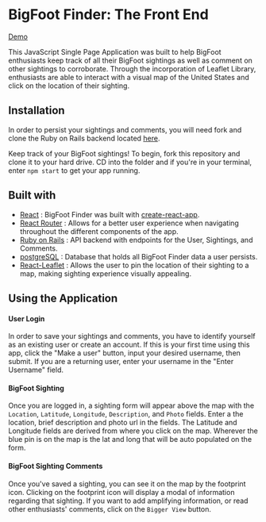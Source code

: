 # BigFoot Finder: The Front End

[Demo](https://youtu.be/2Ww5gw-ZGrs)

This JavaScript Single Page Application was built to help BigFoot enthusiasts keep track of all their BigFoot sightings as well as comment on other sightings to corroborate. Through the incorporation of Leaflet Library, enthusiasts are able to interact with a visual map of the United States and click on the location of their sighting.

## Installation
In order to persist your sightings and comments, you will need fork and clone the Ruby on Rails backend located [here](https://github.com/estherk15/bgft-backend).

Keep track of your BigFoot sightings! To begin, fork this repository and clone it to your hard drive. CD into the folder and if you're in your terminal, enter ```npm start``` to get your app running.

## Built with
- [React](https://reactjs.org/) : BigFoot Finder was built with [create-react-app](https://github.com/facebook/create-react-app).
- [React Router](https://reacttraining.com/react-router/) : Allows for a better user experience when navigating throughout the different components of the app.
- [Ruby on Rails](https://rubyonrails.org/) : API backend with endpoints for the User, Sightings, and Comments.
- [postgreSQL](https://www.postgresql.org/) : Database that holds all BigFoot Finder data a user persists.
- [React-Leaflet](https://react-leaflet.js.org/) : Allows the user to pin the location of their sighting to a map, making sighting experience visually appealing.

<!-- ## Structure

The `index.html` file hold the structure of the app. An `src` folder contains the `index.js` file which holds the JavaScript and DOM manipulation logic. -->

## Using the Application

#### User Login  
In order to save your sightings and comments, you have to identify yourself as an existing user or create an account. If this is your first time using this app, click the "Make a user" button, input your desired username, then submit. If you are a returning user, enter your username in the "Enter Username" field.
<!-- Insert a gif of the user login page -->

#### BigFoot Sighting
Once you are logged in, a sighting form will appear above the map with the ```Location```, ```Latitude```, ```Longitude```, ```Description```, and ```Photo``` fields. Enter a the location, brief description and photo url in the fields. The Latitude and Longitude fields are derived from where you click on the map. Wherever the blue pin is on the map is the lat and long that will be auto populated on the form.
<!-- Insert a gif of the sighting -->

#### BigFoot Sighting Comments
Once you've saved a sighting, you can see it on the map by the footprint icon. Clicking on the footprint icon will display a modal of information regarding that sighting. If you want to add amplifying information, or read other enthusiasts' comments, click on the `Bigger View` button.
<!-- Insert a gif of the comments feature -->
